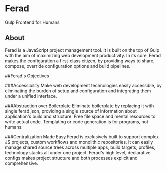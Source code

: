 # Ferad
Gulp Frontend for Humans

## About
Ferad is a JavaScript project management tool. It is built on the top of Gulp with the aim of maximizing web development productivity.
In its core, Ferad makes the configuration a first-class citizen, by providing ways to share, compose, override configuration options and build pipelines.

##Ferad's Objectives

###Accessibility
Make web development technologies easily accessible, by eliminating the burden of setup and configuration and integrating them under a unified interface.

###Abstraction over Boilerplate
Eliminate boilerplate by replacing it with single ferad.json, providing a single source of information about application's build and structure.
Free file space and mental resources to write actual code. Templating or code generation is for programs, not humans.

###Centralization Made Easy
Ferad is exclusively built to support complex JS projects, custom workflows and monolithic repositories.
It can easily manage shared source trees across multiple apps, build targets, profiles, technology stacks all under one project.
Ferad's high level, declarative configs makes project structure and both processes explicit and comprehensive.

